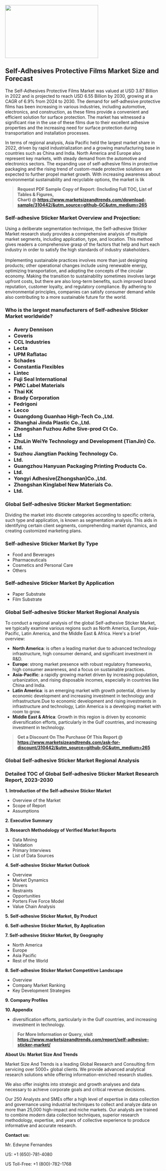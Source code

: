 <p><img class="alignnone size-medium wp-image-20088" src="https://ffe5etoiles.com/wp-content/uploads/2024/12/MST1-300x171.png" alt="" width="300" height="171" /></p><h2>Self-Adhesives Protective Films Market Size and Forecast</h2><p>The Self-Adhesives Protective Films Market was valued at USD 3.87 Billion in 2022 and is projected to reach USD 6.55 Billion by 2030, growing at a CAGR of 6.9% from 2024 to 2030. The demand for self-adhesive protective films has been increasing in various industries, including automotive, electronics, and construction, as these films provide a convenient and efficient solution for surface protection. The market has witnessed a significant rise in the use of these films due to their excellent adhesive properties and the increasing need for surface protection during transportation and installation processes.</p><p>In terms of regional analysis, Asia Pacific held the largest market share in 2022, driven by rapid industrialization and a growing manufacturing base in countries such as China and India. North America and Europe also represent key markets, with steady demand from the automotive and electronics sectors. The expanding use of self-adhesive films in protective packaging and the rising trend of custom-made protective solutions are expected to further propel market growth. With increasing awareness about environmental sustainability and recyclable options, the market is lik</p><blockquote id="" class=""><strong>Request PDF Sample Copy of Report: (Including Full TOC, List of Tables &amp; Figures, Chart)&nbsp;@&nbsp;<strong><a href="https://www.marketsizeandtrends.com/download-sample/310442/&utm_source=github-GC&utm_medium=265" target="_blank">https://www.marketsizeandtrends.com/download-sample/310442/&utm_source=github-GC&utm_medium=265</a></strong></strong></blockquote><h3 id="" class="">Self-adhesive Sticker Market&nbsp;Overview and Projection:</h3><p id="" class="">Using a deliberate segmentation technique, the Self-adhesive Sticker Market research study provides a comprehensive analysis of multiple market segments, including application, type, and location. This method gives readers a comprehensive grasp of the factors that help and hurt each industry in order to satisfy the high standards of industry stakeholders. <br /> <br />Implementing sustainable practices involves more than just designing products; other operational changes include using renewable energy, optimizing transportation, and adopting the concepts of the circular economy. Making the transition to sustainability sometimes involves large upfront costs, but there are also long-term benefits, such improved brand reputation, customer loyalty, and regulatory compliance. By adhering to environmental principles, companies can satisfy consumer demand while also contributing to a more sustainable future for the world.</p><h3 id="" class="">Who is the largest manufacturers of&nbsp;Self-adhesive Sticker Market worldwide?</h3><h3 class=""><p><ul><li>Avery Dennison </li><li> Coveris </li><li> CCL Industries </li><li> Lecta </li><li> UPM Raflatac </li><li> Schades </li><li> Constantia Flexibles </li><li> Lintec </li><li> Fuji Seal lnternational </li><li> PMC Label Materials </li><li> Thai KK </li><li> Brady Corporation </li><li> Fedrigoni </li><li> Lecco </li><li> Guangdong Guanhao High-Tech Co.,Ltd. </li><li> Shanghai Jinda Plastic Co.,Ltd. </li><li> Zhongshan Fuzhou Adhe Sive-prod Ct Co. </li><li> Ltd </li><li> ZhuLin WeiYe Technology and Development (TianJin) Co. </li><li> Ltd. </li><li> Suzhou Jiangtian Packing Technology Co. </li><li> Ltd. </li><li> Guangzhou Hanyuan Packaging Printing Products Co. </li><li> Ltd. </li><li> Yongyi Adhesive(Zhongshan)Co.,Ltd. </li><li> Zhongshan Kinglabel New Materials Co. </li><li> Ltd.</li></ul></p></h3><h3 id="" class="">Global&nbsp;Self-adhesive Sticker Market Segmentation:</h3><p id="" class="">Dividing the market into discrete categories according to specific criteria, such type and application, is known as segmentation analysis. This aids in identifying certain client segments, comprehending market dynamics, and creating customized marketing plans.</p><h3 id="" class="">Self-adhesive Sticker Market&nbsp;By Type</h3><p><p><ul><li>Food and Beverages</li><li> Pharmaceuticals</li><li> Cosmetics and Personal Care</li><li> Others</p></li></ul></p></p><h3 id="" class="">Self-adhesive Sticker Market&nbsp;By Application</h3><p class=""><p><ul><li>Paper Substrate</li><li> Film Substrate</li></ul></p></p><h3 id="" class="">Global Self-adhesive Sticker Market Regional Analysis</h3><p id="" class="">To conduct a regional analysis of the global Self-adhesive Sticker Market, we typically examine various regions such as North America, Europe, Asia-Pacific, Latin America, and the Middle East &amp; Africa. Here's a brief overview:</p><ul><li><strong>North America</strong>: is often a leading market due to advanced technology infrastructure, high consumer demand, and significant investment in R&amp;D.</li><li><strong>Europe</strong>: strong market presence with robust regulatory frameworks, high consumer awareness, and a focus on sustainable practices.</li><li><strong>Asia-Pacific</strong>: a rapidly growing market driven by increasing population, urbanization, and rising disposable incomes, especially in countries like China and India.</li><li><strong>Latin America</strong>: is an emerging market with growth potential, driven by economic development and increasing investment in technology and infrastructure.Due to economic development and rising investments in infrastructure and technology, Latin America is a developing market with room to grow.</li><li><strong>Middle East &amp; Africa</strong>: Growth in this region is driven by economic diversification efforts, particularly in the Gulf countries, and increasing investment in technology.</li></ul><blockquote id="" class=""><strong>Get a Discount On The Purchase Of This Report @ <strong><a href="https://www.marketsizeandtrends.com/ask-for-discount/310442/&utm_source=github-GC&utm_medium=265" target="_blank">https://www.marketsizeandtrends.com/ask-for-discount/310442/&utm_source=github-GC&utm_medium=265</a></strong></strong></blockquote><h3 id="" class="">Global Self-adhesive Sticker Market Regional Analysis</h3><h3 id="" class="">Detailed TOC of Global Self-adhesive Sticker Market Research Report, 2023-2030</h3><p id="" class=""><strong>1. Introduction of the Self-adhesive Sticker Market</strong></p><ul><li>Overview of the Market</li><li>Scope of Report</li><li>Assumptions</li></ul><p id="" class=""><strong>2. Executive Summary</strong></p><p id="" class=""><strong>3. Research Methodology of Verified Market Reports</strong></p><ul><li>Data Mining</li><li>Validation</li><li>Primary Interviews</li><li>List of Data Sources</li></ul><p id="" class=""><strong>4. Self-adhesive Sticker Market Outlook</strong></p><ul><li>Overview</li><li>Market Dynamics</li><li>Drivers</li><li>Restraints</li><li>Opportunities</li><li>Porters Five Force Model</li><li>Value Chain Analysis</li></ul><p id="" class=""><strong>5. Self-adhesive Sticker Market, By Product</strong></p><p id="" class=""><strong>6. Self-adhesive Sticker Market, By Application</strong></p><p id="" class=""><strong>7. Self-adhesive Sticker Market, By Geography</strong></p><ul><li>North America</li><li>Europe</li><li>Asia Pacific</li><li>Rest of the World</li></ul><p id="" class=""><strong>8. Self-adhesive Sticker Market Competitive Landscape</strong></p><ul><li>Overview</li><li>Company Market Ranking</li><li>Key Development Strategies</li></ul><p id="" class=""><strong>9. Company Profiles</strong></p><p id="" class=""><strong>10. Appendix</strong></p><ul><li>diversification efforts, particularly in the Gulf countries, and increasing investment in technology.</li></ul><blockquote id="" class=""><strong>For More Information or Query, visit <strong><strong><a href="https://www.marketsizeandtrends.com/report/self-adhesive-sticker-market/" target="_blank">https://www.marketsizeandtrends.com/report/self-adhesive-sticker-market/</a></strong></strong></strong></blockquote><p id="" class=""><strong>About Us: Market Size And Trends</strong></p><p id="" class="">Market Size And Trends is a leading Global Research and Consulting firm servicing over 5000+ global clients. We provide advanced analytical research solutions while offering information-enriched research studies.</p><p id="" class="">We also offer insights into strategic and growth analyses and data necessary to achieve corporate goals and critical revenue decisions.</p><p id="" class="">Our 250 Analysts and SMEs offer a high level of expertise in data collection and governance using industrial techniques to collect and analyze data on more than 25,000 high-impact and niche markets. Our analysts are trained to combine modern data collection techniques, superior research methodology, expertise, and years of collective experience to produce informative and accurate research.</p><p id="" class=""><strong>Contact us:</strong></p><p id="" class="">Mr. Edwyne Fernandes</p><p id="" class="">US: +1 (650)-781-4080</p><p id="" class="">US Toll-Free: +1 (800)-782-1768</p>
